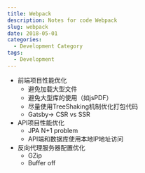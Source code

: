 ```yaml
---
title: Webpack
description: Notes for code Webpack
slug: webpack
date: 2018-05-01
categories:
  - Development Category
tags:
  - Development
---
```


- 前端项目性能优化
    - 避免加载大型文件
    - 避免大型库的使用（如jsPDF）
    - 尽量使用TreeShaking机制优化打包代码
    - Gatsby→ CSR vs SSR
- API项目性能优化
    - JPA N+1 problem
    - API端和数据库使用本地IP地址访问
- 反向代理服务器配置优化
    - GZip
    - Buffer off